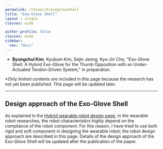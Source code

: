 ```yaml
---
permalink: /research/exogloveshell
title: "Exo-Glove Shell"
layout : single
classes: wide

author_profile: false
classes: wide
sidebar:
  nav: "docs"
---
```

- **Byungchul Kim**, Kyubum Kim, Sejin Jeong, Kyu-Jin Cho, "Exo-Glove Shell: A Hybrid Exo-Glove for the Thumb Opposition with an Under-Actuated Tendon-Driven System," in preparation.


*Only limited contents are included in this page because the research has not yet been published. This page will be updated later.

---

**Design approach of the Exo-Glove Shell**
---
As explained in the [Hybrid wearable robot design page][HWRD_link], in the wearable robot researches, the robot characteristics highly depend on the compliance of the robot component. For this reason, I have tried to use both rigid and soft component in designing the wearable robot; the robot design approach are described in this page. Details of the design approach of the Exo-Glove Shell will be updated after the publication of the paper.

[HWRD_link]: /research/hbwr